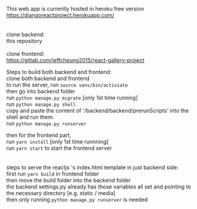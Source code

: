 This web app is currently hosted in heroku free version <br/>
https://djangoreactproject.herokuapp.com/<br/>
<br/>
<br/>
clone backend:<br/>
this repository<br/><br/>
clone frontend:<br/>
https://gitlab.com/jeffcheung2015/react-gallery-project<br/>

Steps to build both backend and frontend:<br/>
clone both backend and frontend <br/>
to run the server, run `source venv/bin/activiate`<br/>
then go into backend folder<br/>
run `python manage.py migrate` [only 1st time running]<br/>
run `python manage.py shell`<br/>
copy and paste the content of '/backend/backend/prerunScripts' into the shell and run them.<br/>
run `python manage.py runserver`<br/>

then for the frontend part,<br/>
run `yarn install` [only 1st time runnning]<br/>
run `yarn start` to start the frontend server<br/>
<br/>
<br/>
steps to serve the reactjs 's index.html template in just backend side:<br/>
first run `yarn build` in frontend folder<br/>
then move the build folder into the backend folder<br/>
the backend settings.py already has those variables all set and pointing to the necessary directory [e.g. static / media]<br/>
then only running `python manage.py runserver` is needed<br/>


